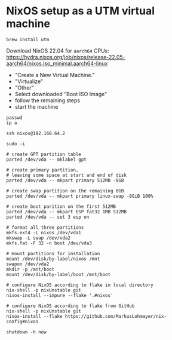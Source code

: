 # NixOS setup as a UTM virtual machine

```
brew install utm
```

Download NixOS 22.04 for `aarch64` CPUs:
https://hydra.nixos.org/job/nixos/release-22.05-aarch64/nixos.iso_minimal.aarch64-linux

- "Create a New Virtual Machine."
- "Virtualize"
- "Other"
- Select downloaded "Boot ISO Image"
- follow the remaining steps
- start the machine

```
passwd
ip a
```

```
ssh nixos@192.168.64.2

sudo -i

# create GPT partition table
parted /dev/vda -- mklabel gpt

# create primary partition,
# leaving some space at start and end of disk
parted /dev/vda -- mkpart primary 512MB -8GB

# create swap partition on the remaining 8GB
parted /dev/vda -- mkpart primary linux-swap -8GiB 100%

# create boot parition on the first 512MB
parted /dev/vda -- mkpart ESP fat32 1MB 512MB
parted /dev/vda -- set 3 esp on

# format all three partitions
mkfs.ext4 -L nixos /dev/vda1
mkswap -L swap /dev/vda2
mkfs.fat -F 32 -n boot /dev/vda3

# mount partitions for installation
mount /dev/disk/by-label/nixos /mnt
swapon /dev/vda2
mkdir -p /mnt/boot
mount /dev/disk/by-label/boot /mnt/boot

# configure NixOS according to flake in local directory
nix-shell -p nixUnstable git
nixos-install --impure --flake '.#nixos'

# configure NixOS according to flake from GitHub
nix-shell -p nixUnstable git
nixos-install --flake https://github.com/MarkusLohmayer/nix-config#nixos

shutdown -h now
```

